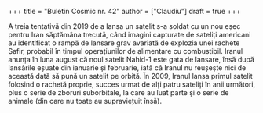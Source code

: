 +++
title = "Buletin Cosmic nr. 42"
author = ["Claudiu"]
draft = true
+++

A treia tentativă din 2019 de a lansa un satelit s-a soldat cu un nou eșec pentru Iran săptămâna trecută, când imagini capturate de sateliți americani au identificat o rampă de lansare grav avariată de explozia unei rachete Safir, probabil în timpul operațiunilor de alimentare cu combustibil. Iranul anunța în luna august că noul satelit Nahid-1 este gata de lansare, însă după lansările eșuate din ianuarie și februarie, iată că Iranul nu reușește nici de această dată să pună un satelit pe orbită. În 2009, Iranul lansa primul satelit folosind o rachetă proprie, succes urmat de alți patru sateliți în anii următori, plus o serie de zboruri suborbitale, la care au luat parte și o serie de animale (din care nu toate au supraviețuit însă).